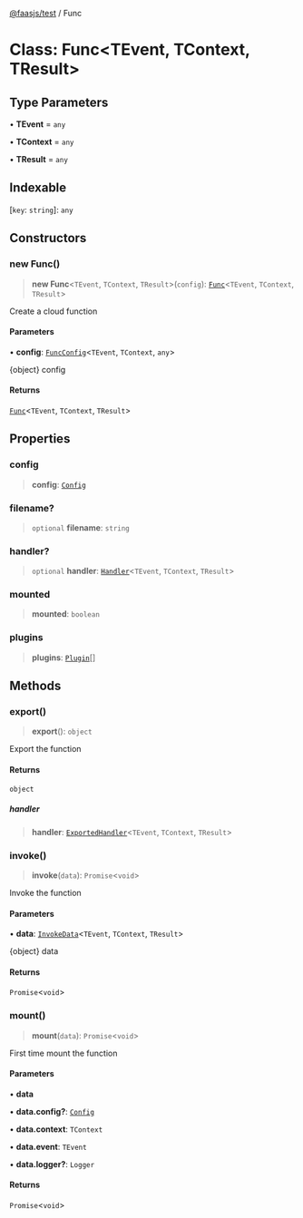 [@faasjs/test](../README.md) / Func

# Class: Func\<TEvent, TContext, TResult\>

## Type Parameters

• **TEvent** = `any`

• **TContext** = `any`

• **TResult** = `any`

## Indexable

 \[`key`: `string`\]: `any`

## Constructors

### new Func()

> **new Func**\<`TEvent`, `TContext`, `TResult`\>(`config`): [`Func`](Func.md)\<`TEvent`, `TContext`, `TResult`\>

Create a cloud function

#### Parameters

• **config**: [`FuncConfig`](../type-aliases/FuncConfig.md)\<`TEvent`, `TContext`, `any`\>

{object} config

#### Returns

[`Func`](Func.md)\<`TEvent`, `TContext`, `TResult`\>

## Properties

### config

> **config**: [`Config`](../type-aliases/Config.md)

### filename?

> `optional` **filename**: `string`

### handler?

> `optional` **handler**: [`Handler`](../type-aliases/Handler.md)\<`TEvent`, `TContext`, `TResult`\>

### mounted

> **mounted**: `boolean`

### plugins

> **plugins**: [`Plugin`](../type-aliases/Plugin.md)[]

## Methods

### export()

> **export**(): `object`

Export the function

#### Returns

`object`

##### handler

> **handler**: [`ExportedHandler`](../type-aliases/ExportedHandler.md)\<`TEvent`, `TContext`, `TResult`\>

### invoke()

> **invoke**(`data`): `Promise`\<`void`\>

Invoke the function

#### Parameters

• **data**: [`InvokeData`](../type-aliases/InvokeData.md)\<`TEvent`, `TContext`, `TResult`\>

{object} data

#### Returns

`Promise`\<`void`\>

### mount()

> **mount**(`data`): `Promise`\<`void`\>

First time mount the function

#### Parameters

• **data**

• **data.config?**: [`Config`](../type-aliases/Config.md)

• **data.context**: `TContext`

• **data.event**: `TEvent`

• **data.logger?**: `Logger`

#### Returns

`Promise`\<`void`\>
